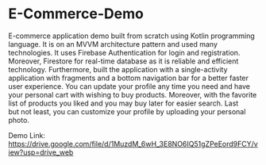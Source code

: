 # E-Commerce-Demo
E-commerce application demo built from scratch using Kotlin programming language. It is on an MVVM architecture pattern and used many technologies. It uses Firebase Authentication for login and registration. Moreover, Firestore for real-time database as it is reliable and efficient technology. Furthermore, built the application with a single-activity application with fragments and a bottom navigation bar for a better faster user experience. You can update your profile any time you need and have your personal cart with wishing to buy products. Moreover, with the favorite list of products you liked and you may buy later for easier search. Last but not least, you can customize your profile by uploading your personal photo.

Demo Link:
    https://drive.google.com/file/d/1MuzdM_6wH_3E8NO6IQ51gZPeEord9FCY/view?usp=drive_web
